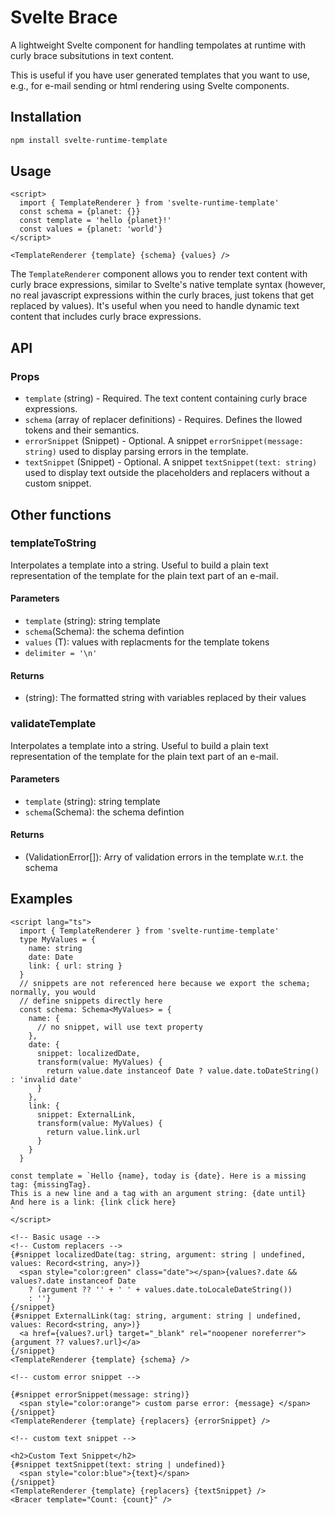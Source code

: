 # Svelte Brace

A lightweight Svelte component for handling tempolates at runtime with curly brace subsitutions in text content.

This is useful if you have user generated templates that you want to use, e.g., for e-mail sending or html rendering using Svelte components.

## Installation

```sh
npm install svelte-runtime-template
```

## Usage

```svelte
<script>
  import { TemplateRenderer } from 'svelte-runtime-template'
  const schema = {planet: {}}
  const template = 'hello {planet}!'
  const values = {planet: 'world'}
</script>

<TemplateRenderer {template} {schema} {values} />
```

The `TemplateRenderer` component allows you to render text content with curly brace expressions, similar to Svelte's native template syntax (however, no real javascript expressions within the curly braces, just tokens that get replaced by values). It's useful when you need to handle dynamic text content that includes curly brace expressions.

## API

### Props

- `template` (string) - Required. The text content containing curly brace expressions.
- `schema` (array of replacer definitions) - Requires. Defines the llowed tokens and their semantics.
- `errorSnippet` (Snippet) - Optional. A snippet `errorSnippet(message: string)` used to display parsing errors in the template.
- `textSnippet` (Snippet) - Optional. A snippet `textSnippet(text: string)` used to display text outside the placeholders and replacers without a custom snippet.

## Other functions

### templateToString

Interpolates a template  into a string. Useful to build a plain text representation of the template for the plain text part of an e-mail.

#### Parameters

- `template` (string): string template
- `schema`(Schema<T>): the schema defintion
- `values` (T): values with replacments for the template tokens
- `delimiter = '\n'`

#### Returns

- (string): The formatted string with variables replaced by their values

### validateTemplate

Interpolates a template  into a string. Useful to build a plain text representation of the template for the plain text part of an e-mail.

#### Parameters

- `template` (string): string template
- `schema`(Schema<T>): the schema defintion

#### Returns

- (ValidationError[]): Arry of validation errors in the template w.r.t. the schema

## Examples

```svelte
<script lang="ts">
  import { TemplateRenderer } from 'svelte-runtime-template'
  type MyValues = {
    name: string
    date: Date
    link: { url: string }
  }
  // snippets are not referenced here because we export the schema; normally, you would
  // define snippets directly here
  const schema: Schema<MyValues> = {
    name: {
      // no snippet, will use text property
    },
    date: {
      snippet: localizedDate,
      transform(value: MyValues) {
        return value.date instanceof Date ? value.date.toDateString() : 'invalid date'
      }
    },
    link: {
      snippet: ExternalLink,
      transform(value: MyValues) {
        return value.link.url
      }
    }
  }

const template = `Hello {name}, today is {date}. Here is a missing tag: {missingTag}.
This is a new line and a tag with an argument string: {date until}
And here is a link: {link click here}
`
</script>

<!-- Basic usage -->
<!-- Custom replacers -->
{#snippet localizedDate(tag: string, argument: string | undefined, values: Record<string, any>)}
  <span style="color:green" class="date"></span>{values?.date && values?.date instanceof Date
    ? (argument ?? '' + ' ' + values.date.toLocaleDateString())
    : ''}
{/snippet}
{#snippet ExternalLink(tag: string, argument: string | undefined, values: Record<string, any>)}
  <a href={values?.url} target="_blank" rel="noopener noreferrer">{argument ?? values?.url}</a>
{/snippet}
<TemplateRenderer {template} {schema} />

<!-- custom error snippet -->

{#snippet errorSnippet(message: string)}
  <span style="color:orange"> custom parse error: {message} </span>
{/snippet}
<TemplateRenderer {template} {replacers} {errorSnippet} />

<!-- custom text snippet -->

<h2>Custom Text Snippet</h2>
{#snippet textSnippet(text: string | undefined)}
  <span style="color:blue">{text}</span>
{/snippet}
<TemplateRenderer {template} {replacers} {textSnippet} />
<Bracer template="Count: {count}" />


```
